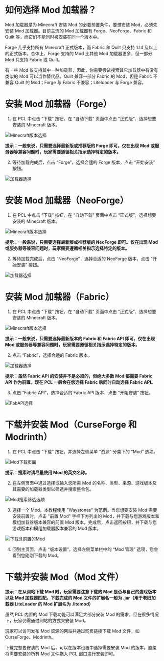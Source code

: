 # 如何选择 Mod 加载器？

Mod 加载器是为 Minecraft 安装 Mod 的必要前置条件，要想安装 Mod，必须先安装 Mod 加载器。目前主流的 Mod 加载器有 Forge、NeoForge、Fabric 和 Quilt 等，而它们不能同时被安装在同一个版本中。

Forge 几乎支持所有 Minecraft 正式版本，而 Fabric 和 Quilt 只支持 1.14 及以上的正式版本。总体上，Forge 支持的 Mod 比其他 Mod 加载器更多，但一部分 Mod 只支持 Fabric 或 Quilt。

有一些 Mod 仅支持其中一种加载器，因此，你需要尝试搜索其它加载器中有没有类似的 Mod 可以当作替代品。Quilt 兼容一部分 Fabric 的 Mod，但是 Fabric 不兼容 Quilt 的 Mod；Forge 与 Fabric 不兼容；Liteloader 与 Forge 兼容。

# 安装 Mod 加载器（Forge）

1. 在 PCL 中点击 “下载” 按钮，在 “自动下载” 页面中点击 “正式版”，选择想要安装的 Minecraft 版本。

![Minecraft版本选择](https://i0.hdslb.com/bfs/article/f897acf73862f5b7f3622dbe3ffcd406565437509.png)

**提示：一般来说，只需要选择最新版或推荐版的 Forge 即可。仅在出现 Mod 或服务器等兼容问题时，玩家需要遵循相关指示选择特定的版本。**

2. 等待加载完成后，点击 “Forge”，选择合适的 Forge 版本，点击 “开始安装” 按钮。

![加载器选择](https://i0.hdslb.com/bfs/new_dyn/1347f940a43e5ebf912d7fae8fee32f9558830935.png@.webp)

# 安装 Mod 加载器（NeoForge）

1. 在 PCL 中点击 “下载” 按钮，在 “自动下载” 页面中点击 “正式版”，选择想要安装的 Minecraft 版本。

![Minecraft版本选择](https://i0.hdslb.com/bfs/article/f897acf73862f5b7f3622dbe3ffcd406565437509.png)

**提示：一般来说，只需要选择最新版或推荐版的 NeoForge 即可。仅在出现 Mod 或服务器等兼容问题时，玩家需要遵循相关指示选择特定的版本。**

2. 等待加载完成后，点击 “NeoForge”，选择合适的 NeoForge 版本，点击 “开始安装” 按钮。

![加载器选择](https://i0.hdslb.com/bfs/new_dyn/44d6a5eea2311a5e32c4439a3ff820b3558830935.jpg@.webp)

# 安装 Mod 加载器（Fabric）

1. 在 PCL 中点击 “下载” 按钮，在 “自动下载” 页面中点击 “正式版”，选择想要安装的 Minecraft 版本。

![Minecraft版本选择](https://i0.hdslb.com/bfs/article/f897acf73862f5b7f3622dbe3ffcd406565437509.png)

**提示：一般来说，只需要选择最新版本的 Fabric 和 Fabric API 即可。仅在出现 Mod 或服务器等兼容问题时，玩家需要遵循相关指示选择特定的版本。**

2. 点击 “Fabric”，选择合适的 Fabric 版本。

![加载器选择](https://i0.hdslb.com/bfs/new_dyn/623c486babd5cf6f956407f562b65a6f558830935.png@.webp)

**提示：虽然 Fabric API 的安装并不是必须的，但绝大多数 Mod 都需要 Fabric API 作为前置。现在 PCL 一般会在您选择 Fabric 后同时自动选择 Fabric API。**

3. 点击 “Fabric API”，选择合适的 Fabric API 版本，点击 “开始安装” 按钮。

![FabAPI选择](https://i0.hdslb.com/bfs/new_dyn/ee4f30bd41a4c45fefed2d2bbe7e311e558830935.png@.webp)
# 下载并安装 Mod（CurseForge 和 Modrinth）

1. 在 PCL 中点击 “下载” 按钮，并选择左侧菜单 “资源” 分类下的 “Mod” 选项。

![Mod下载页面](https://i0.hdslb.com/bfs/new_dyn/4d570b53b5a7b5705a219a230f8ce305558830935.png@.webp)

**提示：搜索时请尽量使用 Mod 的英文名称。**

2. 在左侧页面中通过选择或输入您所需 Mod 的名称、类型、来源、游戏版本及其需要的加载器类型以筛选并搜索整合包。

![Mod搜索筛选选项](https://i0.hdslb.com/bfs/article/a041c32397a56a1e6076c32b8f7442d3565437509.png)

3. 选择一个 Mod。本教程使用 "Waystones" 为范例。当您想要安装 Mod 需要安装前置时，点击 "前置 Mod" 字样下方列出的 Mod，并下载与您游戏版本和模组加载器版本兼容的前置 Mod 版本。完成后，点击返回按钮，并下载与您游戏版本和模组加载器版本兼容的 Mod 版本。

![下载含前置的Mod](https://i0.hdslb.com/bfs/article/128d93431d38b5c24d982d565a511818565437509.png)

4. 回到主页面，点击 “版本设置”，选择左侧菜单栏中的 “Mod 管理” 选项，您会看到您刚刚下载的 Mod。

# 下载并安装 Mod（Mod 文件）

**提示：在从网站下载 Mod 时，玩家需要注意下载的 Mod 是否与自己的游戏版本以及 Mod 加载器匹配。下载完成的 Mod 文件的扩展名一般为 .jar（用于老旧加载器 LiteLoader 的 Mod 扩展名为 .litemod）**

虽然 PCL 内置的 Mod 下载功能可以满足大部分安装 Mod 的需求，但在很多情况下，玩家仍需通过网站的方式来安装 Mod。

玩家可以访问发布 Mod 资源的网站并通过网页链接下载 Mod 文件，如 CurseForge、Modrinth。

下载完想要安装的 Mod 后，可以在版本设置中选择需要安装 Mod 的版本，直接将需要安装的所有 Mod 文件拖入 PCL 窗口进行安装即可。

<!--
若仅需要安装少量模组，可以在版本设置中选择需要安装 Mod 的版本后，直接将需要安装的所有 Mod 文件拖入 PCL 窗口进行安装即可。若需要批量安装较多 Mod，建议依照以下步骤进行安装：

1. 在 PCL 中启动页面中的版本设置中选择需要安装 Mod 的版本，点击版本设置。

![版本设置](https://i0.hdslb.com/bfs/article/10f3531c1f3b6723794a14f27d5739ca565437509.png)

2. 在弹出的菜单中点击 “打开 Mod 文件夹” 按钮。

![打开文件夹](https://i0.hdslb.com/bfs/article/9029c8d68127a7695300961a5cb9e651565437509.png)

3. 将 Mod 文件拖入打开的文件夹中，即可完成安装。
-->
